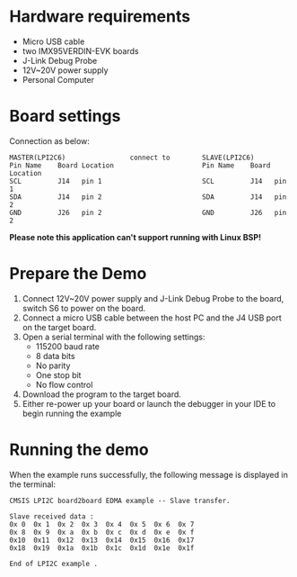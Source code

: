 Hardware requirements
=====================
- Micro USB cable
- two IMX95VERDIN-EVK boards
- J-Link Debug Probe
- 12V~20V power supply
- Personal Computer

Board settings
==============
Connection as below:
~~~~~~~~~~~~~~~~~~~~~~~~~~~~~~~~~~~~~~~~~~~~~~~~~~~~~~~~~~~~~~~~~~~~~~~~~~
MASTER(LPI2C6)                connect to        SLAVE(LPI2C6)
Pin Name    Board Location                      Pin Name    Board Location
SCL         J14   pin 1                         SCL         J14   pin 1
SDA         J14   pin 2                         SDA         J14   pin 2
GND         J26   pin 2                         GND         J26   pin 2
~~~~~~~~~~~~~~~~~~~~~~~~~~~~~~~~~~~~~~~~~~~~~~~~~~~~~~~~~~~~~~~~~~~~~~~~~~
**Please note this application can't support running with Linux BSP!**

Prepare the Demo
================
1.  Connect 12V~20V power supply and J-Link Debug Probe to the board, switch S6 to power on the board.
2.  Connect a micro USB cable between the host PC and the J4 USB port on the target board.
3.  Open a serial terminal with the following settings:
    - 115200 baud rate
    - 8 data bits
    - No parity
    - One stop bit
    - No flow control
4.  Download the program to the target board.
5.  Either re-power up your board or launch the debugger in your IDE to begin running the example

Running the demo
================
When the example runs successfully, the following message is displayed in the terminal:

~~~~~~~~~~~~~~~~~~~~~
CMSIS LPI2C board2board EDMA example -- Slave transfer.

Slave received data :
0x 0  0x 1  0x 2  0x 3  0x 4  0x 5  0x 6  0x 7
0x 8  0x 9  0x a  0x b  0x c  0x d  0x e  0x f
0x10  0x11  0x12  0x13  0x14  0x15  0x16  0x17
0x18  0x19  0x1a  0x1b  0x1c  0x1d  0x1e  0x1f

End of LPI2C example .
~~~~~~~~~~~~~~~~~~~~~
